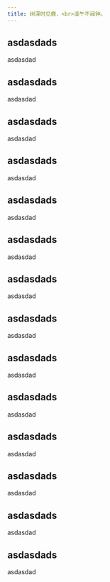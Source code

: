 ```yaml
---
title: 树深时见鹿，<br>溪午不闻钟。
---
```


## asdasdads

asdasdad

## asdasdads

asdasdad

## asdasdads

asdasdad

## asdasdads

asdasdad

## asdasdads

asdasdad

## asdasdads

asdasdad

## asdasdads

asdasdad

## asdasdads

asdasdad

## asdasdads

asdasdad

## asdasdads

asdasdad

## asdasdads

asdasdad

## asdasdads

asdasdad

## asdasdads

asdasdad

## asdasdads

asdasdad
